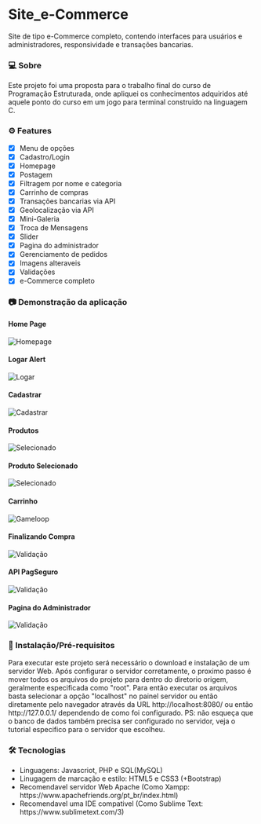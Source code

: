 # Site_e-Commerce
Site de tipo e-Commerce completo, contendo interfaces para usuários e administradores, responsividade e transações bancarias.

### 💻 Sobre
<p>Este projeto foi uma proposta para o trabalho final do curso de Programação Estruturada, onde apliquei os conhecimentos adquiridos até aquele ponto do curso em um jogo para terminal construido na linguagem C.</p>

### ⚙️ Features
- [x] Menu de opções
- [x] Cadastro/Login
- [x] Homepage
- [x] Postagem
- [x] Filtragem por nome e categoria
- [x] Carrinho de compras
- [x] Transações bancarias via API
- [x] Geolocalização via API
- [x] Mini-Galeria
- [x] Troca de Mensagens
- [x] Slider
- [x] Pagina do administrador
- [x] Gerenciamento de pedidos
- [x] Imagens alteraveis
- [x] Validações
- [x] e-Commerce completo

### 📷 Demonstração da aplicação
<h4>Home Page</h4>
<img alt="Homepage" src="/readme_images/homepage.jpg"/>
<h4>Logar Alert</h4>
<img alt="Logar" src="/readme_images/logar.JPG"/>
<h4>Cadastrar</h4>
<img alt="Cadastrar" src="/readme_images/cadastrar.png"/>
<h4>Produtos</h4>
<img alt="Selecionado" src="/readme_images/produtos.JPG"/>
<h4>Produto Selecionado</h4>
<img alt="Selecionado" src="/readme_images/produto.JPG"/>
<h4>Carrinho</h4>
<img alt="Gameloop" src="/readme_images/carrinho.JPG"/>
<h4>Finalizando Compra</h4>
<img alt="Validação" src="/readme_images/finalizando.JPG"/>
<h4>API PagSeguro</h4>
<img alt="Validação" src="/readme_images/pagseguro.JPG"/>
<h4>Pagina do Administrador</h4>
<img alt="Validação" src="/readme_images/atualizar_excluir.png"/>

### 🚀 Instalação/Pré-requisitos
<p>Para executar este projeto será necessário o download e instalação de um servidor Web. Após configurar o servidor corretamente, o proximo passo é mover todos os arquivos do projeto para dentro do diretorio origem, geralmente especificada como "root". Para então executar os arquivos basta selecionar a opção "localhost" no painel servidor ou então diretamente pelo navegador através da URL http://localhost:8080/ ou então http://127.0.0.1/ dependendo de como foi configurado. PS: não esqueça que o banco de dados também precisa ser configurado no servidor, veja o tutorial especifico para o servidor que escolheu.</p>

### 🛠 Tecnologias
<UL>
  <LI>Linguagens: Javascriot, PHP e SQL(MySQL)</LI>
  <LI>Linugagem de marcação e estilo: HTML5 e CSS3 (+Bootstrap)</LI>
  <LI>Recomendavel servidor Web Apache (Como Xampp: https://www.apachefriends.org/pt_br/index.html)</LI>
  <LI>Recomendavel uma IDE compativel (Como Sublime Text: https://www.sublimetext.com/3)</LI>
</UL>
